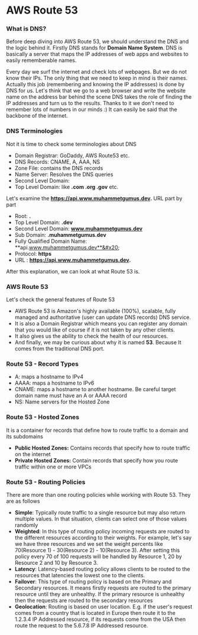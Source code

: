 # AWS Route 53

### What is DNS?

Before deep diving into AWS Route 53, we should understand the DNS and the logic behind it. Firstly DNS stands for **Domain Name System**. DNS is basically a server that maps the IP addresses of web apps and websites to easily rememberable names.

Every day we surf the internet and check lots of webpages. But we do not know their IPs. The only thing that we need to keep in mind is their names. Actually this job (remembering and knowing the IP addresses) is done by DNS for us.  Let's think that we go to a web browser and write the website name on the address bar behind the scene DNS takes the role of finding the IP addresses and turn us to the results. Thanks to it we don't need to remember lots of numbers in our minds :) It can easily be said that the backbone of the internet.

### DNS Terminologies

Not it is time to check some terminologies about DNS

* Domain Registrar: GoDaddy, AWS Route53 etc.
* DNS Records: CNAME, A, AAA, NS
* Zone File: contains the DNS records
* Name Server: Resolves the DNS queries
* Second Level Domain:
* Top Level Domain: like **.com .org .gov** etc. &#x20;

Let's examine the **https://api.www.muhammetgumus.dev.** URL part by part&#x20;

* Root: **.**
* Top Level Domain: **.dev**
* Second Level Domain: **www.muhammetgumus.dev**
* Sub Domain: **.muhammetgumus.dev**
* Fully Qualified Domain Name: **api.www.muhammetgumus.dev**&#x20;
* Protocol: **https**
* URL : **https://api.www.muhammetgumus.dev.**

After this explanation, we can look at what Route 53 is.

### AWS Route 53

Let's check the general features of Route 53

* AWS Route 53 is Amazon's highly available (100%), scalable, fully managed and authoritative (user can update DNS records) DNS service.
* It is also a Domain Registrar which means you can register any domain that you would like of course if it is not taken by any other clients.
* It also gives us the ability to check the health of our resources.&#x20;
* And finally, we may be curious about why it is named **53**. Because It comes from the traditional DNS port.

### Route 53 - Record Types

* A: maps a hostname to IPv4
* AAAA: maps a hostname to IPv6
* CNAME: maps a hostname to another hostname. Be careful target domain name must have an A or AAAA record
* NS: Name servers for the Hosted Zone

### Route 53 - Hosted Zones

It is a container for records that define how to route traffic to a domain and its subdomains

* **Public Hosted Zones:** Contains records that specify how to route traffic on the internet&#x20;
* **Private Hosted Zones:** Contain records that specify how you route traffic within one or more VPCs

### Route 53 - Routing Policies

There are more than one routing policies while working with Route 53. They are as follows

* **Simple**: Typically route traffic to a single resource but may also return multiple values. In that situation, clients can select one of those values randomly
* **Weighted**: In this type of routing policy incoming requests are routed to the different resources according to their weights. For example, let's say we have three resources and we set the weight percents like 70(Resource 1) - 30(Resource 2) - 10(Resource 3). After setting this policy every 70 of 100 requests will be handled by Resource 1, 20 by Resource 2 and 10 by Resource 3.
* **Latency**: Latency-based routing policy allows clients to be routed to the resources that latencies the lowest one to the clients.
* **Failover**: This type of routing policy is based on the Primary and Secondary resources. It means firstly requests are routed to the primary resource until they are unhealthy. If the primary resource is unhealthy then the requests are routed to the secondary resources
* **Geolocation**: Routing is based on user location. E.g. if the user's request comes from a country that is located in Europe then route it to the 1.2.3.4 IP Addressed resource, if its requests come from the USA then route the request to the 5.6.7.8 IP Addressed resource.&#x20;

